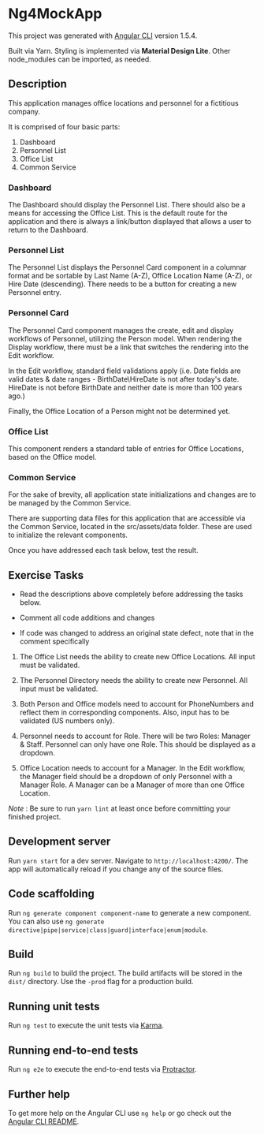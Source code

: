 # Ng4MockApp

This project was generated with [Angular CLI](https://github.com/angular/angular-cli) version 1.5.4.

Built via Yarn.
Styling is implemented via **Material Design Lite**.
Other node_modules can be imported, as needed.

## Description

This application manages office locations and personnel for a fictitious company.

It is comprised of four basic parts:

1. Dashboard
2. Personnel List
3. Office List
4. Common Service

### Dashboard

The Dashboard should display the Personnel List. There should also be a means for accessing the Office List. This is the default route for the application and there is always a link/button displayed that allows a user to return to the Dashboard.

### Personnel List

The Personnel List displays the Personnel Card component in a columnar format and be sortable by Last Name (A-Z), Office Location Name (A-Z), or Hire Date (descending). There needs to be a button for creating a new Personnel entry.

### Personnel Card

The Personnel Card component manages the create, edit and display workflows of Personnel, utilizing the Person model. When rendering the Display workflow, there must be a link that switches the rendering into the Edit workflow.

In the Edit workflow, standard field validations apply (i.e. Date fields are valid dates & date ranges - BirthDate\HireDate is not after today's date. HireDate is not before BirthDate and neither date is more than 100 years ago.)

Finally, the Office Location of a Person might not be determined yet.

### Office List

This component renders a standard table of entries for Office Locations, based on the Office model.

### Common Service

For the sake of brevity, all application state initializations and changes are to be managed by the Common Service. 

There are supporting data files for this application that are accessible via the Common Service, located in the src/assets/data folder. These are used to initialize the relevant components.

Once you have addressed each task below, test the result.

## Exercise Tasks

- Read the descriptions above completely before addressing the tasks below.

- Comment all code additions and changes

- If code was changed to address an original state defect, note that in the comment specifically


1. The Office List needs the ability to create new Office Locations. All input must be validated.

2. The Personnel Directory needs the ability to create new Personnel. All input must be validated.

3. Both Person and Office models need to account for PhoneNumbers and reflect them in corresponding components. Also, input has to be validated (US numbers only).

4. Personnel needs to account for Role. There will be two Roles: Manager & Staff. Personnel can only have one Role. This should be displayed as a dropdown.

5. Office Location needs to account for a Manager. In the Edit workflow, the Manager field should be a dropdown of only Personnel with a Manager Role. A Manager  can be a Manager of more than one Office Location.

*Note* : Be sure to run `yarn lint` at least once before committing your finished project.

## Development server

Run `yarn start` for a dev server. Navigate to `http://localhost:4200/`. The app will automatically reload if you change any of the source files.

## Code scaffolding

Run `ng generate component component-name` to generate a new component. You can also use `ng generate directive|pipe|service|class|guard|interface|enum|module`.

## Build

Run `ng build` to build the project. The build artifacts will be stored in the `dist/` directory. Use the `-prod` flag for a production build.

## Running unit tests

Run `ng test` to execute the unit tests via [Karma](https://karma-runner.github.io).

## Running end-to-end tests

Run `ng e2e` to execute the end-to-end tests via [Protractor](http://www.protractortest.org/).

## Further help

To get more help on the Angular CLI use `ng help` or go check out the [Angular CLI README](https://github.com/angular/angular-cli/blob/master/README.md).
